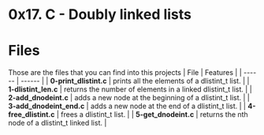 # 0x17. C - Doubly linked lists

# Files
Those are the files that you can find into this projects
| File | Features |
| ------ | ------ |
| **0-print_dlistint.c** | prints all the elements of a dlistint_t list. |
| **1-dlistint_len.c** |  returns the number of elements in a linked dlistint_t list. |
| **2-add_dnodeint.c** | adds a new node at the beginning of a dlistint_t list. |
| **3-add_dnodeint_end.c** | adds a new node at the end of a dlistint_t list. |
| **4-free_dlistint.c** | frees a dlistint_t list. |
| **5-get_dnodeint.c** | returns the nth node of a dlistint_t linked list. |